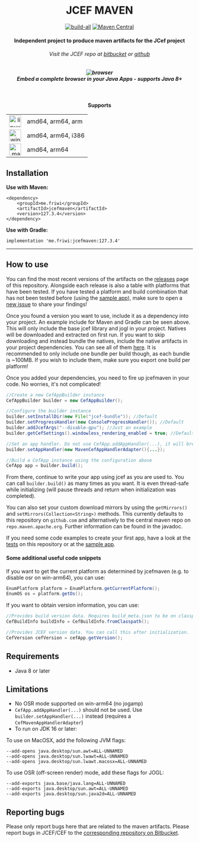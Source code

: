 <div id="title" align="center">
<h1>JCEF MAVEN</h1>
<a href="../../releases/latest"><img alt="build-all" src="../../actions/workflows/maven-release.yml/badge.svg"></img></a>
<a href="https://search.maven.org/artifact/me.friwi/jcefmaven"><img alt="Maven Central" src="https://img.shields.io/maven-central/v/me.friwi/jcefmaven.svg?label=Maven%20Central"></img></a>

<h4>Independent project to produce maven artifacts for the JCef project</h4>
<h6>Visit the JCEF repo at <a href="https://bitbucket.org/chromiumembedded/java-cef/src/master/">bitbucket</a> or <a href="https://github.com/chromiumembedded/java-cef">github</a> </h6>

<h5><img alt="browser" src="demo.png"></img><br>
Embed a complete browser in your Java Apps - supports Java 8+</h5>
<br>

**Supports**
<table>
  <tr><td align="right"><a href="#"><img src="https://simpleicons.org/icons/linux.svg" alt="linux" width="32" height="32"></a></td><td align="left">amd64, arm64, arm</td></tr>
  <tr><td align="right"><a href="#"><img src="https://simpleicons.org/icons/windows.svg" alt="windows" width="32" height="32"></a></td><td align="left">amd64, arm64, i386</td></tr>
  <tr><td align="right"><a href="#"><img src="https://simpleicons.org/icons/apple.svg" alt="macosx" width="32" height="32"></a></td><td align="left">amd64, arm64</td></tr>
</table>
  
</div>

## Installation
**Use with Maven:**
```Maven POM
<dependency>
    <groupId>me.friwi</groupId>
    <artifactId>jcefmaven</artifactId>
    <version>127.3.4</version>
</dependency>
```

**Use with Gradle:**
```Gradle
implementation 'me.friwi:jcefmaven:127.3.4'
```

---

## How to use
You can find the most recent versions of the artifacts on the [releases](../../releases) page of this repository. Alongside each release is also a table with platforms that have been tested. If you have tested a platform and build combination that has not been tested before (using the [sample app](https://github.com/jcefmaven/jcefsampleapp)), make sure to open a [new issue](../../issues/new?assignees=&labels=test+report&template=report_artifact_working.md&title=%5BTR%5D+Test+report) to share your findings!

Once you found a version you want to use, include it as a dependency into your project. An example include for Maven and Gradle can be seen above.
This will only include the base jcef library and jogl in your project. Natives will be downloaded and extracted on first run. If you want to skip downloading and instead bundle the natives, include the native artifacts in your project dependencies. You can see all of them [here](https://repo.maven.apache.org/maven2/me/friwi/). It is recommended to only include one bundle per build though, as each bundle is ~100MB. If you wish to include them, make sure you export one build per platform!

Once you added your dependencies, you need to fire up jcefmaven in your code. No worries, it's not complicated!
```java
//Create a new CefAppBuilder instance
CefAppBuilder builder = new CefAppBuilder();

//Configure the builder instance
builder.setInstallDir(new File("jcef-bundle")); //Default
builder.setProgressHandler(new ConsoleProgressHandler()); //Default
builder.addJcefArgs("--disable-gpu"); //Just an example
builder.getCefSettings().windowless_rendering_enabled = true; //Default - select OSR mode

//Set an app handler. Do not use CefApp.addAppHandler(...), it will break your code on MacOSX!
builder.setAppHandler(new MavenCefAppHandlerAdapter(){...});

//Build a CefApp instance using the configuration above
CefApp app = builder.build();
```
From there, continue to write your app using jcef as you are used to. You can call `builder.build()` as many times as you want. It is even thread-safe while initializing (will pause threads and return when initialization was completed).

You can also set your custom download mirrors by using the `getMirrors()` and `setMirrors(Collection<String>)` methods. This currently defaults to this repository on `github.com` and alternatively to the central maven repo on `repo.maven.apache.org`. Further information can be found in the javadoc.

If you need some code examples to create your first app, have a look at the [tests](jcefmaven/src/test) on this repository or at the [sample app](https://github.com/jcefmaven/jcefsampleapp).

#### Some additional useful code snippets
If you want to get the current platform as determined by jcefmaven (e.g. to disable osr on win-arm64), you can use:
```java
EnumPlatform platform = EnumPlatform.getCurrentPlatform();
EnumOS os = platform.getOs();
```

If you want to obtain version information, you can use:
```java
//Provides build version data. Requires build_meta.json to be on classpath.
CefBuildInfo buildInfo = CefBuildInfo.fromClasspath();

//Provides JCEF version data. You can call this after initialization.
CefVersion cefVersion = cefApp.getVersion();
```

## Requirements
- Java 8 or later

## Limitations
- No OSR mode supported on win-arm64 (no jogamp)
- `CefApp.addAppHandler(...)` should not be used. Use `builder.setAppHandler(...)` instead (requires a `CefMavenAppHandlerAdapter`)
- To run on JDK 16 or later:

To use on MacOSX, add the following JVM flags:
```
--add-opens java.desktop/sun.awt=ALL-UNNAMED
--add-opens java.desktop/sun.lwawt=ALL-UNNAMED
--add-opens java.desktop/sun.lwawt.macosx=ALL-UNNAMED
```

To use OSR (off-screen render) mode, add these flags for JOGL:
```
--add-exports java.base/java.lang=ALL-UNNAMED
--add-exports java.desktop/sun.awt=ALL-UNNAMED
--add-exports java.desktop/sun.java2d=ALL-UNNAMED
```

## Reporting bugs
Please only report bugs here that are related to the maven artifacts.
Please report bugs in JCEF/CEF to the [corresponding repository on Bitbucket](https://bitbucket.org/chromiumembedded/).

